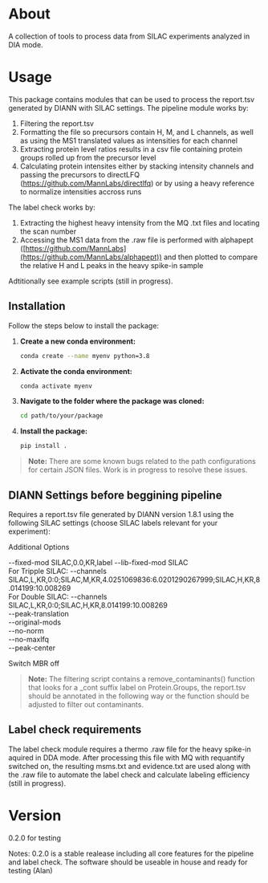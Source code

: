 # About
A collection of tools to process data from SILAC experiments analyzed in DIA mode.  

# Usage
This package contains modules that can be used to process the report.tsv generated by DIANN with SILAC settings. 
The pipeline module works by:
1) Filtering the report.tsv
2) Formatting the file so precursors contain H, M, and L channels, as well as using the MS1 translated values as intensities for each channel
3) Extracting protein level ratios results in a csv file containing protein groups rolled up from the precursor level
4) Calculating protein intensites either by stacking intensity channels and passing the precursors to directLFQ (https://github.com/MannLabs/directlfq) or by using a heavy reference to normalize intensities accross runs

The label check works by:
1) Extracting the highest heavy intensity from the MQ .txt files and locating the scan number
2) Accessing the MS1 data from the .raw file is performed with alphapept ([https://github.com/MannLabs](https://github.com/MannLabs/alphapept)) and then plotted to compare the relative H and L peaks in the heavy spike-in sample

Adtitionally see example scripts (still in progress).


## Installation

Follow the steps below to install the package:

1. **Create a new conda environment:**
   ```bash
   conda create --name myenv python=3.8
   ```
   
2. **Activate the conda environment:**
   ```bash
   conda activate myenv
   ```

3. **Navigate to the folder where the package was cloned:**
   ```bash
   cd path/to/your/package
   ```
   
4. **Install the package:**
   ```bash
   pip install .
   ```

> **Note:** There are some known bugs related to the path configurations for certain JSON files. Work is in progress to resolve these issues.



## DIANN Settings before beggining pipeline
Requires a report.tsv file generated by DIANN version 1.8.1 using the following SILAC settings (choose SILAC labels relevant for your experiment):

 Additional Options
 
--fixed-mod SILAC,0.0,KR,label
--lib-fixed-mod SILAC   
For Tripple SILAC: --channels SILAC,L,KR,0:0;SILAC,M,KR,4.0251069836:6.0201290267999;SILAC,H,KR,8.014199:10.008269   
For Double SILAC: --channels SILAC,L,KR,0:0;SILAC,H,KR,8.014199:10.008269   
--peak-translation   
--original-mods  
--no-norm   
--no-maxlfq   
--peak-center

Switch MBR off

> **Note:** The filtering script contains a remove_contaminants() function that looks for a _cont suffix label on Protein.Groups, the report.tsv should be annotated in the following way or the function should be adjusted to filter out contaminants.

## Label check requirements
The label check module requires a thermo .raw file for the heavy spike-in aquired in DDA mode. After processing this file with MQ with requantify switched on, the resulting msms.txt and evidence.txt are used along with the .raw file to automate the label check and calculate labeling efficiency (still in progress).

# Version
0.2.0 for testing

Notes: 0.2.0 is a stable realease including all core features for the pipeline and label check. The software should be useable in house and ready for testing (Alan)
